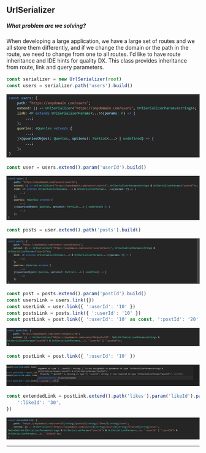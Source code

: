 ## UrlSerializer

##### What problem are we solving?

When developing a large application, we have a large set of routes and we all store them differently, and if we change the domain or the path in the route, we need to change from one to all routes. I'd like to have route inheritance and IDE hints for quality DX. This class provides inheritance from route, link and query parameters.

```javascript
const serializer = new UrlSerializer(root)
const users = serializer.path('users').build()
```

![Users](https://github.com/wag1twat/app-core/blob/main/assets/users.png)

```javascript
const user = users.extend().param('userId').build()
```

![User](https://github.com/wag1twat/app-core/blob/main/assets/user.png)

```javascript
const posts = user.extend().path('posts').build()
```

![Posts](https://github.com/wag1twat/app-core/blob/main/assets/posts.png)

```javascript
const post = posts.extend().param('postId').build()
const usersLink = users.link({})
const userLink = user.link({ ':userId': '10' })
const postsLink = posts.link({ ':userId': '10' })
const postLink = post.link({ ':userId': '10' as const, ':postId': '20' as const })
```

![Postlink](https://github.com/wag1twat/app-core/blob/main/assets/postLinkConst.png)

```javascript
const postLink = post.link({ ':userId': '10' })
```

![Postlink](https://github.com/wag1twat/app-core/blob/main/assets/postLinkError.png)

```javascript
const extendedLink = postLink.extend().path('likes').param('likeId').path('user').build().link({
    ':likeId': '30',
})
```

![Extended](https://github.com/wag1twat/app-core/blob/main/assets/extendedLink.png)

---
